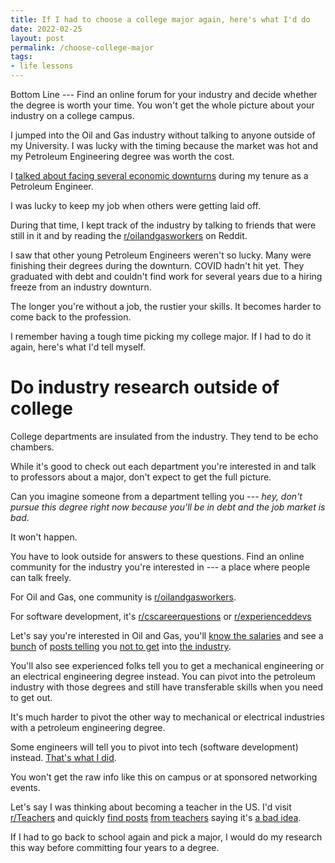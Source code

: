 ```yaml
---
title: If I had to choose a college major again, here's what I'd do
date: 2022-02-25
layout: post
permalink: /choose-college-major
tags:
- life lessons
---
```


Bottom Line --- Find an online forum for your industry and decide whether the degree is worth your time. You won't get the whole picture about your industry on a college campus.

I jumped into the Oil and Gas industry without talking to anyone outside of my University. I was lucky with the timing because the market was hot and my Petroleum Engineering degree was worth the cost.

I [talked about facing several economic downturns](/switching-careers-from-oil-to-software/) during my tenure as a Petroleum Engineer.

I was lucky to keep my job when others were getting laid off.

During that time, I kept track of the industry by talking to friends that were still in it and by reading the [r/oilandgasworkers](https://www.reddit.com/r/oilandgasworkers/) on Reddit.

I saw that other young Petroleum Engineers weren't so lucky. 
Many were finishing their degrees during the downturn. COVID hadn't hit yet. 
They graduated with debt and couldn't find work for several years due to a hiring freeze from an industry downturn.

The longer you're without a job, the rustier your skills. It becomes harder to come back to the profession.

I remember having a tough time picking my college major. If I had to do it again, here's what I'd tell myself.

# Do industry research outside of college

College departments are insulated from the industry. They tend to be echo chambers.

While it's good to check out each department you're interested in and talk to professors about a major, don't expect to get the full picture.

Can you imagine someone from a department telling you --- *hey, don't pursue this degree right now because you'll be in debt and the job market is bad*.

It won't happen.

You have to look outside for answers to these questions. 
Find an online community for the industry you're interested in --- a place where people can talk freely.

For Oil and Gas, one community is [r/oilandgasworkers](https://www.reddit.com/r/oilandgasworkers/).

For software development, it's [r/cscareerquestions](https://www.reddit.com/r/cscareerquestions/) or [r/experienceddevs](https://www.reddit.com/r/ExperiencedDevs/)

Let's say you're interested in Oil and Gas, you'll [know the salaries](https://www.reddit.com/r/oilandgasworkers/comments/pu763p/oil_and_gas_salary_thread/) and see a [bunch](https://www.reddit.com/r/oilandgasworkers/comments/p6axvd/petroleum_engineering/) of [posts telling](https://www.reddit.com/r/oilandgasworkers/comments/phskjm/the_us_oil_industry_is_facing_a_talent_crunch/) you [not to get](https://www.reddit.com/r/oilandgasworkers/comments/p7h2gn/is_it_ever_going_to_get_better/) into [the industry](https://www.reddit.com/r/oilandgasworkers/comments/pmh8ws/comment/hchze2a/?utm_source=share&utm_medium=web2x&context=3).

You'll also see experienced folks tell you to get a mechanical engineering or an electrical engineering degree instead. 
You can pivot into the petroleum industry with those degrees and still have transferable skills when you need to get out.

It's much harder to pivot the other way to mechanical or electrical industries with a petroleum engineering degree.

Some engineers will tell you to pivot into tech (software development) instead. [That's what I did](/switching-careers-from-oil-to-software).

You won't get the raw info like this on campus or at sponsored networking events.

Let's say I was thinking about becoming a teacher in the US. I'd visit [r/Teachers](https://www.reddit.com/r/Teachers) and quickly [find posts](https://www.reddit.com/r/Teachers/comments/qeu2uy/does_it_get_better/) [from teachers](https://www.reddit.com/r/Teachers/comments/qewbz8/comment/hhvrmyb/?utm_source=share&utm_medium=web2x&context=3) saying it's [a bad idea](https://www.reddit.com/r/Teachers/comments/qejwdg/should_i_change_my_major/).

If I had to go back to school again and pick a major, I would do my research this way before committing four years to a degree.